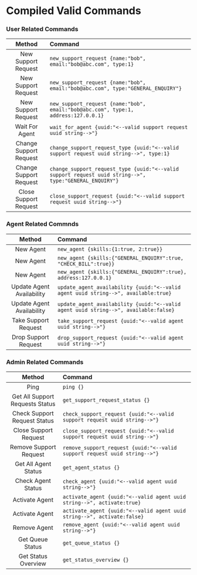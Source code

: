 # Compiled Valid Commands

### User Related Commands

|         Method         | Command                                                                                |
| :--------------------: | :------------------------------------------------------------------------------------- |
|  New Support Request   | `new_support_request {name:"bob", email:"bob@abc.com", type:1}`                        |
|  New Support Request   | `new_support_request {name:"bob", email:"bob@abc.com", type:"GENERAL_ENQUIRY"}`        |
|  New Support Request   | `new_support_request {name:"bob", email:"bob@abc.com", type:1, address:127.0.0.1}`     |
|     Wait For Agent     | `wait_for_agent {uuid:"<--valid support request uuid string-->"}`                      |
| Change Support Request | `change_support_request_type {uuid:"<--valid support request uuid string-->", type:1}` |
| Change Support Request | `change_support_request_type {uuid:"<--valid support request uuid string-->", type:"GENERAL_ENQUIRY"}` |
| Close Support Request  | `close_support_request {uuid:"<--valid support request uuid string-->"}`               |

### Agent Related Commnds

|          Method           | Command                                                                             |
| :-----------------------: | :---------------------------------------------------------------------------------- |
|         New Agent         | `new_agent {skills:{1:true, 2:true}}`                                               |
|         New Agent         | `new_agent {skills:{"GENERAL_ENQUIRY":true, "CHECK_BILL":true}}`                    |
|         New Agent         | `new_agent {skills:{"GENERAL_ENQUIRY":true}, address:127.0.0.1}`                    |
| Update Agent Availability | `update_agent_availability {uuid:"<--valid agent uuid string-->", available:true}`  |
| Update Agent Availability | `update_agent_availability {uuid:"<--valid agent uuid string-->", available:false}` |
|   Take Support Request    | `take_support_request {uuid:"<--valid agent uuid string-->"}`                       |
|   Drop Support Request    | `drop_support_request {uuid:"<--valid agent uuid string-->"}`                       |

### Admin Related Commands

|             Method              | Command                                                                   |
| :-----------------------------: | :------------------------------------------------------------------------ |
|              Ping               | `ping {}`                                                                 |
| Get All Support Requests Status | `get_support_request_status {}`                                           |
|  Check Support Request Status   | `check_support_request {uuid:"<--valid support request uuid string-->"}`  |
|      Close Support Request      | `close_support_request {uuid:"<--valid support request uuid string-->"}`  |
|     Remove Support Request      | `remove_support_request {uuid:"<--valid support request uuid string-->"}` |
|      Get All Agent Status       | `get_agent_status {}`                                                     |
|       Check Agent Status        | `check_agent {uuid:"<--valid agent uuid string-->"}`                      |
|         Activate Agent          | `activate_agent {uuid:"<--valid agent uuid string-->", activate:true}`    |
|         Activate Agent          | `activate_agent {uuid:"<--valid agent uuid string-->", activate:false}`    |
|          Remove Agent           | `remove_agent {uuid:"<--valid agent uuid string-->"}`                     |
|        Get Queue Status         | `get_queue_status {}`                                                     |
|       Get Status Overview       | `get_status_overview {}`                                                  |
